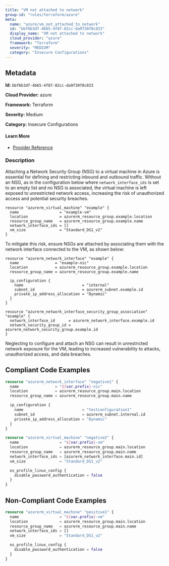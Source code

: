 ```yaml
---
title: "VM not attached to network"
group-id: "rules/terraform/azure"
meta:
  name: "azure/vm_not_attached_to_network"
  id: "bbf6b3df-4b65-4f87-82cc-da9f30f8c033"
  display_name: "VM not attached to network"
  cloud_provider: "azure"
  framework: "Terraform"
  severity: "MEDIUM"
  category: "Insecure Configurations"
---
```

## Metadata

**Id:** `bbf6b3df-4b65-4f87-82cc-da9f30f8c033`

**Cloud Provider:** azure

**Framework:** Terraform

**Severity:** Medium

**Category:** Insecure Configurations

#### Learn More

 - [Provider Reference](https://registry.terraform.io/providers/hashicorp/azurerm/latest/docs/resources/virtual_machine#network_interface_ids)

### Description

 Attaching a Network Security Group (NSG) to a virtual machine in Azure is essential for defining and restricting inbound and outbound traffic. Without an NSG, as in the configuration below where `network_interface_ids` is set to an empty list and no NSG is associated, the virtual machine is left exposed to unrestricted network access, increasing the risk of unauthorized access and potential security breaches.

```
resource "azurerm_virtual_machine" "example" {
  name                  = "example-vm"
  location              = azurerm_resource_group.example.location
  resource_group_name   = azurerm_resource_group.example.name
  network_interface_ids = []
  vm_size               = "Standard_DS1_v2"
}
```

To mitigate this risk, ensure NSGs are attached by associating them with the network interface connected to the VM, as shown below:

```
resource "azurerm_network_interface" "example" {
  name                = "example-nic"
  location            = azurerm_resource_group.example.location
  resource_group_name = azurerm_resource_group.example.name

  ip_configuration {
    name                          = "internal"
    subnet_id                     = azurerm_subnet.example.id
    private_ip_address_allocation = "Dynamic"
  }
}

resource "azurerm_network_interface_security_group_association" "example" {
  network_interface_id      = azurerm_network_interface.example.id
  network_security_group_id = azurerm_network_security_group.example.id
}
```

Neglecting to configure and attach an NSG can result in unrestricted network exposure for the VM, leading to increased vulnerability to attacks, unauthorized access, and data breaches.


## Compliant Code Examples
```terraform
resource "azurerm_network_interface" "negative1" {
  name                = "${var.prefix}-nic"
  location            = azurerm_resource_group.main.location
  resource_group_name = azurerm_resource_group.main.name

  ip_configuration {
    name                          = "testconfiguration1"
    subnet_id                     = azurerm_subnet.internal.id
    private_ip_address_allocation = "Dynamic"
  }
}

resource "azurerm_virtual_machine" "negative2" {
  name                  = "${var.prefix}-vm"
  location              = azurerm_resource_group.main.location
  resource_group_name   = azurerm_resource_group.main.name
  network_interface_ids = [azurerm_network_interface.main.id]
  vm_size               = "Standard_DS1_v2"

  os_profile_linux_config {
    disable_password_authentication = false
  }
}
```
## Non-Compliant Code Examples
```terraform
resource "azurerm_virtual_machine" "positive1" {
  name                  = "${var.prefix}-vm"
  location              = azurerm_resource_group.main.location
  resource_group_name   = azurerm_resource_group.main.name
  network_interface_ids = []
  vm_size               = "Standard_DS1_v2"

  os_profile_linux_config {
    disable_password_authentication = false
  }
}
```